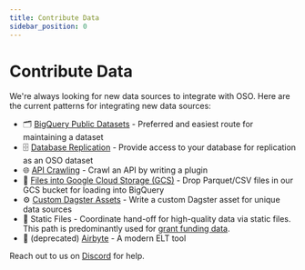 ```yaml
---
title: Contribute Data
sidebar_position: 0
---
```


# Contribute Data

We're always looking for new data sources to integrate with OSO. Here are the current patterns for integrating new data sources:

- 🗂️ [BigQuery Public Datasets](./bigquery.md) - Preferred and easiest route for maintaining a dataset
- 🗄️ [Database Replication](./database.md) - Provide access to your database for replication as an OSO dataset
- 🌐 [API Crawling](./api.md) - Crawl an API by writing a plugin
- 📁 [Files into Google Cloud Storage (GCS)](./gcs.md) - Drop Parquet/CSV files in our GCS bucket for loading into BigQuery
- ⚙️ [Custom Dagster Assets](./dagster.md) - Write a custom Dagster asset for unique data sources
- 📜 Static Files - Coordinate hand-off for high-quality data via static files. This path is
  predominantly used for [grant funding data](./funding-data.md).
- 🚫 (deprecated) [Airbyte](./airbyte.md) - A modern ELT tool

Reach out to us on [Discord](https://www.opensource.observer/discord) for help.

